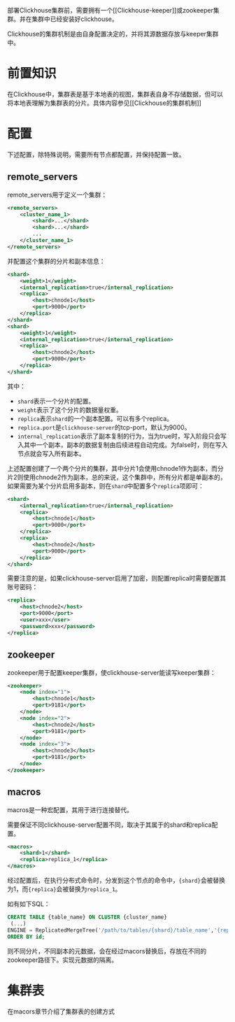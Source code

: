 部署Clickhouse集群前，需要拥有一个[[Clickhouse-keeper]]或zookeeper集群。并在集群中已经安装好clickhouse。

Clickhouse的集群机制是由自身配置决定的，并将其源数据存放与keeper集群中。


# 前置知识
在Clickhouse中，集群表是基于本地表的视图，集群表自身不存储数据，但可以将本地表理解为集群表的分片。具体内容参见[[Clickhouse的集群机制]]

# 配置

下述配置，除特殊说明，需要所有节点都配置，并保持配置一致。
## remote_servers

remote_servers用于定义一个集群：
```xml
<remote_servers>
	<cluster_name_1>
		<shard>...</shard>
		<shard>...</shard>
		...
	</cluster_name_1>
</remote_servers>
```

并配置这个集群的分片和副本信息：
```xml
<shard> 
    <weight>1</weight>
	<internal_replication>true</internal_replication>  
	<replica>  
		<host>chnode1</host>  
		<port>9000</port>  
	</replica>  
</shard>  
<shard>
	<weight>1</weight>
	<internal_replication>true</internal_replication>  
	<replica>  
		<host>chnode2</host>  
		<port>9000</port>  
	</replica>  
</shard>
```

其中：
- `shard`表示一个分片的配置。
- `weight`表示了这个分片的数据量权重。
- `replica`表示`shard`的一个副本配置。可以有多个replica。
- `replica.port`是`clickhouse-server`的tcp-port，默认为9000。
- `internal_replication`表示了副本复制的行为，当为true时，写入阶段只会写入其中一个副本，副本的数据复制由后续进程自动完成。为false时，则在写入节点就会写入所有副本。

上述配置创建了一个两个分片的集群，其中分片1会使用chnode1作为副本，而分片2则使用chnode2作为副本，总的来说，这个集群中，所有分片都是单副本的，如果需要为某个分片启用多副本，则在`shard`中配置多个`replica`项即可：

```xml
<shard>  
	<internal_replication>true</internal_replication>  
	<replica>  
		<host>chnode1</host>  
		<port>9000</port>  
	</replica>
	<replica>  
		<host>chnode2</host>  
		<port>9000</port>  
	</replica>
</shard>  
```

需要注意的是，如果clickhouse-server启用了加密，则配置replica时需要配置其账号密码：
```xml
<replica>  
	<host>chnode2</host>  
	<port>9000</port>
	<user>xxx</user>
	<password>xxx</password>
</replica>
```

## zookeeper
zookeeper用于配置keeper集群，使clickhouse-server能读写keeper集群：
```xml
<zookeeper>
	<node index="1">
		<host>chnode1</host>
		<port>9181</port>
	</node>
	<node index="2">
		<host>chnode2</host>
		<port>9181</port>
	</node>
	<node index="3">
		<host>chnode3</host>
		<port>9181</port>
	</node>
</zookeeper>
```

## macros
macros是一种宏配置，其用于进行连接替代。

需要保证不同clickhouse-server配置不同，取决于其属于的shard和replica配置。

```xml
<macros>  
	<shard>1</shard>  
	<replica>replica_1</replica>  
</macros>
```
经过配置后，在执行分布式命令时，分发到这个节点的命令中，`{shard}`会被替换为1，而`{replica}`会被替换为`replica_1`。

如有如下SQL：
```sql
CREATE TABLE {table_name} ON CLUSTER {cluster_name}   
 (...)  
ENGINE = ReplicatedMergeTree('/path/to/tables/{shard}/table_name','{replica}')  
ORDER BY id;
```

则不同分片，不同副本的元数据，会在经过macors替换后，存放在不同的zookeeper路径下。实现元数据的隔离。

# 集群表

在macors章节介绍了集群表的创建方式
